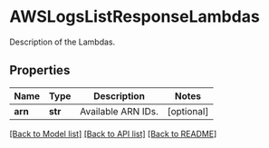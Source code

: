 # AWSLogsListResponseLambdas

Description of the Lambdas.
## Properties
Name | Type | Description | Notes
------------ | ------------- | ------------- | -------------
**arn** | **str** | Available ARN IDs. | [optional] 

[[Back to Model list]](README.md#documentation-for-models) [[Back to API list]](README.md#documentation-for-api-endpoints) [[Back to README]](README.md)


